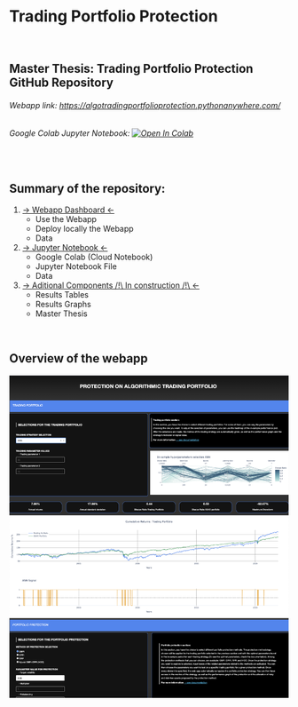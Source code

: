 # Trading Portfolio Protection

<br />

## Master Thesis: Trading Portfolio Protection GitHub Repository 

###### Webapp link: https://algotradingportfolioprotection.pythonanywhere.com/
###### Google Colab Jupyter Notebook: [![Open In Colab](https://colab.research.google.com/assets/colab-badge.svg)](https://colab.research.google.com/drive/11fdMWo-uugkErJrku6rkDVrZj8u7E7vc?usp=sharing) 

<br />


## Summary of the repository:
  1. [→ Webapp Dashboard ←](Webapp_Dashboard)
     - Use the Webapp
     - Deploy locally the Webapp
     - Data
  2. [→ Jupyter Notebook ←](Jupyter_Notebook)
     - Google Colab (Cloud Notebook)
     - Jupyter Notebook File 
     - Data  
  3. [→ Aditional Components /!\ In construction /!\ ←](Jupyter_Notebook)
     - Results Tables 
     - Results Graphs 
     - Master Thesis  

<br />

## Overview of the webapp

[![Overview](Overview_Dashboard.png)](https://algotradingportfolioprotection.pythonanywhere.com/)
